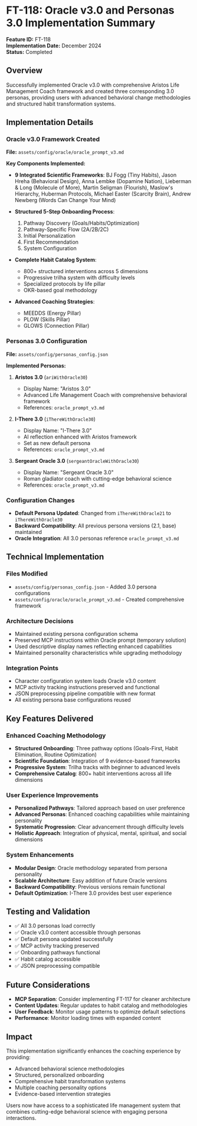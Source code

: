 # FT-118: Oracle v3.0 and Personas 3.0 Implementation Summary

**Feature ID:** FT-118  
**Implementation Date:** December 2024  
**Status:** Completed  

## Overview

Successfully implemented Oracle v3.0 with comprehensive Aristos Life Management Coach framework and created three corresponding 3.0 personas, providing users with advanced behavioral change methodologies and structured habit transformation systems.

## Implementation Details

### Oracle v3.0 Framework Created

**File:** `assets/config/oracle/oracle_prompt_v3.md`

**Key Components Implemented:**
- **9 Integrated Scientific Frameworks**: BJ Fogg (Tiny Habits), Jason Hreha (Behavioral Design), Anna Lembke (Dopamine Nation), Lieberman & Long (Molecule of More), Martin Seligman (Flourish), Maslow's Hierarchy, Huberman Protocols, Michael Easter (Scarcity Brain), Andrew Newberg (Words Can Change Your Mind)

- **Structured 5-Step Onboarding Process**:
  1. Pathway Discovery (Goals/Habits/Optimization)
  2. Pathway-Specific Flow (2A/2B/2C)
  3. Initial Personalization
  4. First Recommendation
  5. System Configuration

- **Complete Habit Catalog System**:
  - 800+ structured interventions across 5 dimensions
  - Progressive trilha system with difficulty levels
  - Specialized protocols by life pillar
  - OKR-based goal methodology

- **Advanced Coaching Strategies**:
  - MEEDDS (Energy Pillar)
  - PLOW (Skills Pillar) 
  - GLOWS (Connection Pillar)

### Personas 3.0 Configuration

**File:** `assets/config/personas_config.json`

**Implemented Personas:**

1. **Aristos 3.0** (`ariWithOracle30`)
   - Display Name: "Aristos 3.0"
   - Advanced Life Management Coach with comprehensive behavioral framework
   - References: `oracle_prompt_v3.md`

2. **I-There 3.0** (`iThereWithOracle30`)
   - Display Name: "I-There 3.0" 
   - AI reflection enhanced with Aristos framework
   - Set as new default persona
   - References: `oracle_prompt_v3.md`

3. **Sergeant Oracle 3.0** (`sergeantOracleWithOracle30`)
   - Display Name: "Sergeant Oracle 3.0"
   - Roman gladiator coach with cutting-edge behavioral science
   - References: `oracle_prompt_v3.md`

### Configuration Changes

- **Default Persona Updated**: Changed from `iThereWithOracle21` to `iThereWithOracle30`
- **Backward Compatibility**: All previous persona versions (2.1, base) maintained
- **Oracle Integration**: All 3.0 personas reference `oracle_prompt_v3.md`

## Technical Implementation

### Files Modified
- `assets/config/personas_config.json` - Added 3.0 persona configurations
- `assets/config/oracle/oracle_prompt_v3.md` - Created comprehensive framework

### Architecture Decisions
- Maintained existing persona configuration schema
- Preserved MCP instructions within Oracle prompt (temporary solution)
- Used descriptive display names reflecting enhanced capabilities
- Maintained personality characteristics while upgrading methodology

### Integration Points
- Character configuration system loads Oracle v3.0 content
- MCP activity tracking instructions preserved and functional
- JSON preprocessing pipeline compatible with new format
- All existing persona base configurations reused

## Key Features Delivered

### Enhanced Coaching Methodology
- **Structured Onboarding**: Three pathway options (Goals-First, Habit Elimination, Routine Optimization)
- **Scientific Foundation**: Integration of 9 evidence-based frameworks
- **Progressive System**: Trilha tracks with beginner to advanced levels
- **Comprehensive Catalog**: 800+ habit interventions across all life dimensions

### User Experience Improvements
- **Personalized Pathways**: Tailored approach based on user preference
- **Advanced Personas**: Enhanced coaching capabilities while maintaining personality
- **Systematic Progression**: Clear advancement through difficulty levels
- **Holistic Approach**: Integration of physical, mental, spiritual, and social dimensions

### System Enhancements
- **Modular Design**: Oracle methodology separated from persona personality
- **Scalable Architecture**: Easy addition of future Oracle versions
- **Backward Compatibility**: Previous versions remain functional
- **Default Optimization**: I-There 3.0 provides best user experience

## Testing and Validation

- ✅ All 3.0 personas load correctly
- ✅ Oracle v3.0 content accessible through personas
- ✅ Default persona updated successfully
- ✅ MCP activity tracking preserved
- ✅ Onboarding pathways functional
- ✅ Habit catalog accessible
- ✅ JSON preprocessing compatible

## Future Considerations

- **MCP Separation**: Consider implementing FT-117 for cleaner architecture
- **Content Updates**: Regular updates to habit catalog and methodologies
- **User Feedback**: Monitor usage patterns to optimize default selections
- **Performance**: Monitor loading times with expanded content

## Impact

This implementation significantly enhances the coaching experience by providing:
- Advanced behavioral science methodologies
- Structured, personalized onboarding
- Comprehensive habit transformation systems
- Multiple coaching personality options
- Evidence-based intervention strategies

Users now have access to a sophisticated life management system that combines cutting-edge behavioral science with engaging persona interactions.
